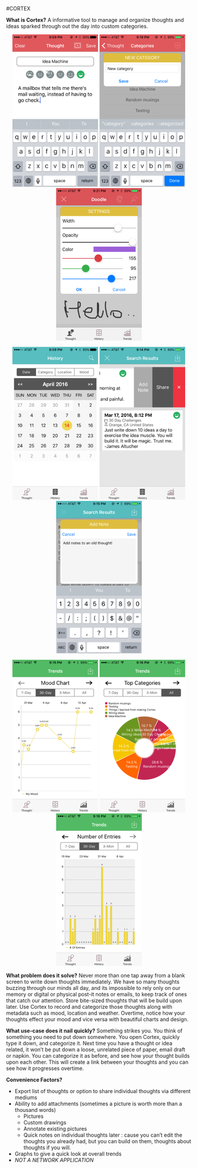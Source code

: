 #CORTEX

**What is Cortex?**
A informative tool to manage and organize thoughts and ideas sparked through out the day into custom categories.

<p align="center">
  <img src="/screenshots/enterThought.PNG" width="233"/>
  <img src="/screenshots/allCategories.PNG" width="233"/>
  <img src="/screenshots/doodleSettings.PNG" width="233"/>
</p>

<p align="center">
  <img src="/screenshots/historyScreen.PNG" width="233"/>
  <img src="/screenshots/searchResults.PNG" width="233"/>
  <img src="/screenshots/addNote.PNG" width="233"/>
</p>

<p align="center">
  <img src="/screenshots/moodChart.PNG" width="233"/>
  <img src="/screenshots/categoryChart.PNG" width="233"/>
  <img src="/screenshots/numOfThoughtsChart.PNG" width="233"/>
</p>

**What problem does it solve?**
Never more than one tap away from a blank screen to write down thoughts immediately. We have so many thoughts buzzing through our minds all day, and its impossible to rely only on our memory or digital or physical post-it notes or emails, to keep track of ones that catch our attention. Store bite-sized thoughts that will be build upon later. Use Cortex to record and categorize those thoughts along with metadata such as mood, location and weather. Overtime, notice how your thoughts effect your mood and vice versa with beautiful charts and design.

**What use-case does it nail quickly?**
Something strikes you. You think of something you need to put down somewhere. You open Cortex, quickly type it down, and categorize it.  Next time you have a thought or idea related, it won’t be put down a loose, unrelated piece of paper, email draft or napkin. You can categorize it as before, and see how your thought builds upon each other. This will create a link between your thoughts and you can see how it progresses overtime.

**Convenience Factors?**
- Export list of thoughts or option to share individual thoughts via different mediums
- Ability to add attachments (sometimes a picture is worth more than a thousand words)
	- Pictures
	- Custom drawings
	- Annotate existing pictures
	- Quick notes on individual thoughts later : cause you can’t edit the thoughts you already had, but you can build on them, thoughts about thoughts if you will.
- Graphs to give a quick look at overall trends
- *NOT A NETWORK APPLICATION*


